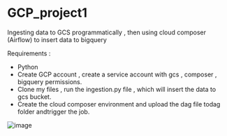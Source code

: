 # GCP_project1
Ingesting data to GCS programmatically , then using cloud composer (Airflow) to insert data to bigquery

Requirements :
* Python
* Create GCP account , create a service account with gcs , composer , bigquery permissions.
* Clone my files , run the ingestion.py file , which will insert the data to gcs bucket.
* Create the cloud composer environment and upload the dag file todag folder andtrigger the job.


![image](https://github.com/D1EE7P2U9/GCP_project1/assets/108419163/366537d4-9897-49a2-b832-c3a09415830b)


